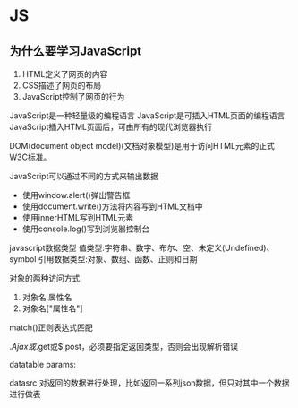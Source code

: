 # JS



## 为什么要学习JavaScript

1. HTML定义了网页的内容
2. CSS描述了网页的布局
3. JavaScript控制了网页的行为

JavaScript是一种轻量级的编程语言
JavaScript是可插入HTML页面的编程语言
JavaScript插入HTML页面后，可由所有的现代浏览器执行


DOM(document object model)(文档对象模型)是用于访问HTML元素的正式W3C标准。


JavaScript可以通过不同的方式来输出数据

+ 使用window.alert()弹出警告框
+ 使用document.write()方法将内容写到HTML文档中
+ 使用innerHTML写到HTML元素
+ 使用console.log()写到浏览器控制台



javascript数据类型
值类型:字符串、数字、布尔、空、未定义(Undefined)、symbol
引用数据类型:对象、数组、函数、正则和日期

对象的两种访问方式

1. 对象名.属性名
2.  对象名["属性名"]


match()正则表达式匹配

$.Ajax或$.get或$.post，必须要指定返回类型，否则会出现解析错误



datatable params:

datasrc:对返回的数据进行处理，比如返回一系列json数据，但只对其中一个数据进行做表